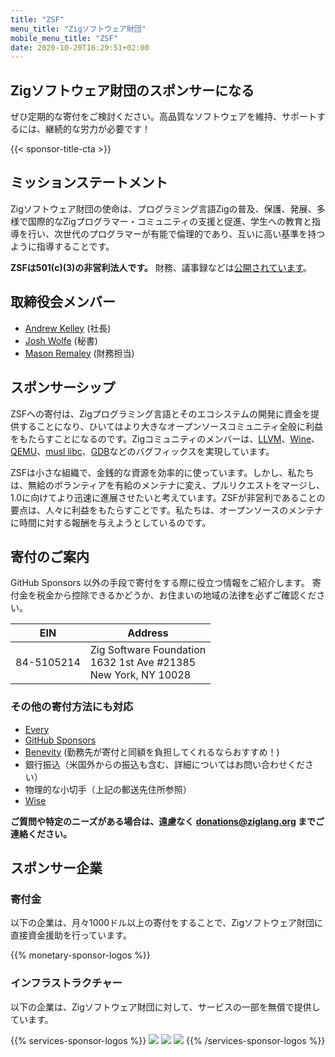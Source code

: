 ```yaml
---
title: "ZSF"
menu_title: "Zigソフトウェア財団"
mobile_menu_title: "ZSF"
date: 2020-10-20T16:29:51+02:00
---
```

## Zigソフトウェア財団のスポンサーになる

ぜひ定期的な寄付をご検討ください。高品質なソフトウェアを維持、サポートするには、継続的な労力が必要です！

{{< sponsor-title-cta >}}

## ミッションステートメント
Zigソフトウェア財団の使命は、プログラミング言語Zigの普及、保護、発展、多様で国際的なZigプログラマー・コミュニティの支援と促進、学生への教育と指導を行い、次世代のプログラマーが有能で倫理的であり、互いに高い基準を持つように指導することです。

**ZSFは501(c)(3)の非営利法人です。** 財務、議事録などは[公開されています](https://drive.google.com/drive/folders/1ucHARxVbhrBbuZDbhrGHYDTsYAs8_bMH?usp=sharing)。

## 取締役会メンバー

- [Andrew Kelley](https://andrewkelley.me/) (社長)
- [Josh Wolfe](https://github.com/thejoshwolfe/) (秘書)
- [Mason Remaley](https://www.masonremaley.com/) (財務担当)

## スポンサーシップ

ZSFへの寄付は、Zigプログラミング言語とそのエコシステムの開発に資金を提供することになり、ひいてはより大きなオープンソースコミュニティ全般に利益をもたらすことになるのです。Zigコミュニティのメンバーは、[LLVM](https://llvm.org/)、[Wine](https://winehq.org/)、[QEMU](https://qemu.org/)、[musl libc](https://musl.libc.org/)、[GDB](https://www.gnu.org/software/gdb/)などのバグフィックスを実現しています。

ZSFは小さな組織で、金銭的な資源を効率的に使っています。しかし、私たちは、無給のボランティアを有給のメンテナに変え、プルリクエストをマージし、1.0に向けてより迅速に進展させたいと考えています。ZSFが非営利であることの要点は、人々に利益をもたらすことです。私たちは、オープンソースのメンテナに時間に対する報酬を与えようとしているのです。

## 寄付のご案内
GitHub Sponsors 以外の手段で寄付をする際に役立つ情報をご紹介します。
寄付金を税金から控除できるかどうか、お住まいの地域の法律を必ずご確認ください。

|   **EIN**   | **Address** |
|-------------|-------------|
| 84-5105214 | Zig Software Foundation  <br> 1632 1st Ave #21385  <br> New York, NY 10028|

### その他の寄付方法にも対応
- [Every](https://www.every.org/zig-software-foundation-inc/)
- [GitHub Sponsors](https://github.com/sponsors/ziglang)
- [Benevity](https://benevity.com) (勤務先が寄付と同額を負担してくれるならおすすめ！)
- 銀行振込（米国外からの振込も含む、詳細についてはお問い合わせください）
- 物理的な小切手（上記の郵送先住所参照）
- [Wise](https://wise.com)

**ご質問や特定のニーズがある場合は、遠慮なく donations@ziglang.org までご連絡ください。**

## スポンサー企業

### 寄付金
以下の企業は、月々1000ドル以上の寄付をすることで、Zigソフトウェア財団に直接資金援助を行っています。

{{% monetary-sponsor-logos %}}

### インフラストラクチャー
以下の企業は、Zigソフトウェア財団に対して、サービスの一部を無償で提供しています。

{{% services-sponsor-logos %}}
![](/lavatech.png)
![](/dropbox.png)
![](/scaleway.png)
{{% /services-sponsor-logos %}}















